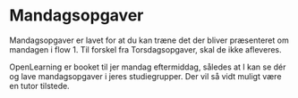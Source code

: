 # Mandagsopgaver


Mandagsopgaver er lavet for at du kan træne det der bliver præsenteret om mandagen i flow 1.
Til forskel fra Torsdagsopgaver, skal de ikke afleveres.

OpenLearning er booket til jer mandag eftermiddag, således at I kan se dér og lave mandagsopgaver i jeres studiegrupper.
Der vil så vidt muligt være en tutor tilstede.